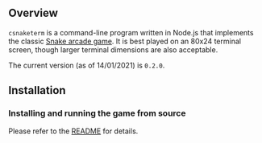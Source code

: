 ## Overview

`csnaketerm` is a command-line program written in Node.js that implements the classic [Snake arcade game](https://en.wikipedia.org/wiki/Snake_%28video_game_genre%29). It is best played on an 80x24 terminal screen, though larger terminal dimensions are also acceptable.

The current version (as of 14/01/2021) is `0.2.0`.

## Installation

### Installing and running the game from source

Please refer to the [README](https://github.com/DonaldKellett/csnaketerm/blob/main/README.md) for details.
